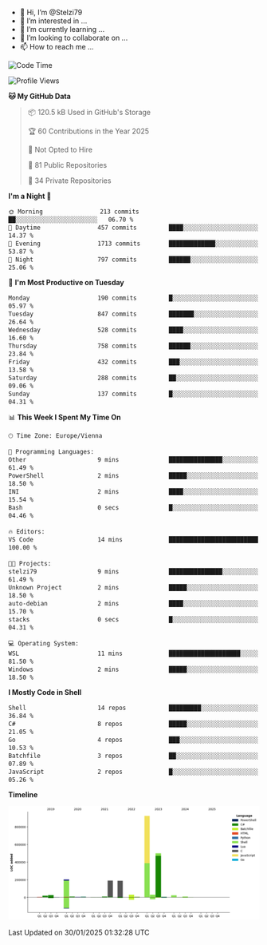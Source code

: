 - 👋 Hi, I’m @Stelzi79
- 👀 I’m interested in ...
- 🌱 I’m currently learning ...
- 💞️ I’m looking to collaborate on ...
- 📫 How to reach me ...

<!--START_SECTION:waka-->
![Code Time](http://img.shields.io/badge/Code%20Time-1%2C117%20hrs%2039%20mins-blue)

![Profile Views](http://img.shields.io/badge/Profile%20Views-0-blue)

**🐱 My GitHub Data** 

> 📦 120.5 kB Used in GitHub's Storage 
 > 
> 🏆 60 Contributions in the Year 2025
 > 
> 🚫 Not Opted to Hire
 > 
> 📜 81 Public Repositories 
 > 
> 🔑 34 Private Repositories 
 > 
**I'm a Night 🦉** 

```text
🌞 Morning                213 commits         ██░░░░░░░░░░░░░░░░░░░░░░░   06.70 % 
🌆 Daytime                457 commits         ████░░░░░░░░░░░░░░░░░░░░░   14.37 % 
🌃 Evening                1713 commits        █████████████░░░░░░░░░░░░   53.87 % 
🌙 Night                  797 commits         ██████░░░░░░░░░░░░░░░░░░░   25.06 % 
```
📅 **I'm Most Productive on Tuesday** 

```text
Monday                   190 commits         █░░░░░░░░░░░░░░░░░░░░░░░░   05.97 % 
Tuesday                  847 commits         ███████░░░░░░░░░░░░░░░░░░   26.64 % 
Wednesday                528 commits         ████░░░░░░░░░░░░░░░░░░░░░   16.60 % 
Thursday                 758 commits         ██████░░░░░░░░░░░░░░░░░░░   23.84 % 
Friday                   432 commits         ███░░░░░░░░░░░░░░░░░░░░░░   13.58 % 
Saturday                 288 commits         ██░░░░░░░░░░░░░░░░░░░░░░░   09.06 % 
Sunday                   137 commits         █░░░░░░░░░░░░░░░░░░░░░░░░   04.31 % 
```


📊 **This Week I Spent My Time On** 

```text
🕑︎ Time Zone: Europe/Vienna

💬 Programming Languages: 
Other                    9 mins              ███████████████░░░░░░░░░░   61.49 % 
PowerShell               2 mins              █████░░░░░░░░░░░░░░░░░░░░   18.50 % 
INI                      2 mins              ████░░░░░░░░░░░░░░░░░░░░░   15.54 % 
Bash                     0 secs              █░░░░░░░░░░░░░░░░░░░░░░░░   04.46 % 

🔥 Editors: 
VS Code                  14 mins             █████████████████████████   100.00 % 

🐱‍💻 Projects: 
stelzi79                 9 mins              ███████████████░░░░░░░░░░   61.49 % 
Unknown Project          2 mins              █████░░░░░░░░░░░░░░░░░░░░   18.50 % 
auto-debian              2 mins              ████░░░░░░░░░░░░░░░░░░░░░   15.70 % 
stacks                   0 secs              █░░░░░░░░░░░░░░░░░░░░░░░░   04.31 % 

💻 Operating System: 
WSL                      11 mins             ████████████████████░░░░░   81.50 % 
Windows                  2 mins              █████░░░░░░░░░░░░░░░░░░░░   18.50 % 
```

**I Mostly Code in Shell** 

```text
Shell                    14 repos            █████████░░░░░░░░░░░░░░░░   36.84 % 
C#                       8 repos             █████░░░░░░░░░░░░░░░░░░░░   21.05 % 
Go                       4 repos             ███░░░░░░░░░░░░░░░░░░░░░░   10.53 % 
Batchfile                3 repos             ██░░░░░░░░░░░░░░░░░░░░░░░   07.89 % 
JavaScript               2 repos             █░░░░░░░░░░░░░░░░░░░░░░░░   05.26 % 
```



**Timeline**

![Lines of Code chart](https://raw.githubusercontent.com/Stelzi79/Stelzi79/main/assets/bar_graph.png)


 Last Updated on 30/01/2025 01:32:28 UTC
<!--END_SECTION:waka-->

<!---
Stelzi79/Stelzi79 is a ✨ special ✨ repository because its `README.md` (this file) appears on your GitHub profile.
You can click the Preview link to take a look at your changes.
--->
